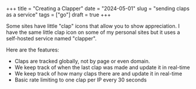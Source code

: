 +++
title = "Creating a Clapper"
date = "2024-05-01"
slug = "sending claps as a service"
tags = ["go"]
draft = true
+++

Some sites have little "clap" icons that allow you to show appreciation.
I have the same little clap icon on some of my personal sites but it uses a self-hosted
service named "clapper".

Here are the features:
- Claps are tracked globally, not by page or even domain.
- We keep track of when the last clap was made and update it in real-time
- We keep track of how many claps there are and update it in real-time
- Basic rate limiting to one clap per IP every 30 seconds
